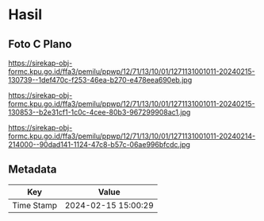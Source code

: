 # Hasil

## Foto C Plano

https://sirekap-obj-formc.kpu.go.id/ffa3/pemilu/ppwp/12/71/13/10/01/1271131001011-20240215-130739--1def470c-f253-46ea-b270-e478eea690eb.jpg

https://sirekap-obj-formc.kpu.go.id/ffa3/pemilu/ppwp/12/71/13/10/01/1271131001011-20240215-130853--b2e31cf1-1c0c-4cee-80b3-967299908ac1.jpg

https://sirekap-obj-formc.kpu.go.id/ffa3/pemilu/ppwp/12/71/13/10/01/1271131001011-20240214-214000--90dad141-1124-47c8-b57c-06ae996bfcdc.jpg


## Metadata

| Key        | Value               |
| ---------- | ------------------- |
| Time Stamp | 2024-02-15 15:00:29 |



